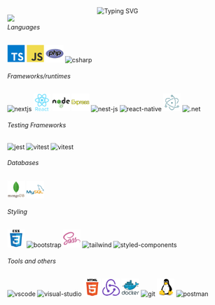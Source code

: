 <div align='center'>
  <img
    src='https://readme-typing-svg.demolab.com/?font=Roboto&weight=500&size=25&duration=2500&pause=0&color=E2E8EE&center=true&multiline=true&random=false&width=280&repeat=false&height=70&lines=Hi%2C+I%27m+Vitor;A+Full-Stack+Developer' alt="Typing SVG">
</div>
<img align='right' src="https://github.com/vitosdeveloper/vitosdeveloper/blob/main/profile-3d-contrib/profile-custom-rainbow.svg" width="640px">

###### Languages
<div>
  <img src='https://raw.githubusercontent.com/devicons/devicon/master/icons/typescript/typescript-original.svg' alt='typescript' width='40' height='40'>
  <img src='https://raw.githubusercontent.com/devicons/devicon/master/icons/javascript/javascript-original.svg' alt='javascript' width='40' height='40'>
  <img src='https://raw.githubusercontent.com/devicons/devicon/master/icons/php/php-original.svg' alt='php' width='40' height='40'>
  <img src='https://upload.wikimedia.org/wikipedia/commons/thumb/b/bd/Logo_C_sharp.svg/256px-Logo_C_sharp.svg.png' alt='csharp' width='35' height='40'>
</div>

###### Frameworks/runtimes
<div>
  <img src='https://www.svgrepo.com/show/354113/nextjs-icon.svg' alt='nextjs' width='40' height='40'>
  <img src='https://raw.githubusercontent.com/devicons/devicon/master/icons/react/react-original-wordmark.svg' alt='react' width='40' height='40'>
  <img src='https://raw.githubusercontent.com/devicons/devicon/master/icons/nodejs/nodejs-original-wordmark.svg' alt='nodejs' width='40' height='40'>
  <img src='./express.png' alt='express' width='40' alt="express">
  <img src='https://upload.wikimedia.org/wikipedia/commons/thumb/a/a8/NestJS.svg/1280px-NestJS.svg.png?20221211225055' alt='nest-js' width='40' height='45'>
  <img src='https://raw.githubusercontent.com/kristerkari/react-native-svg-transformer/HEAD/images/react-native-logo.png' alt='react-native' width='40' height='45'>
  <img src='https://raw.githubusercontent.com/devicons/devicon/master/icons/electron/electron-original.svg' alt='electron' width='40' height='40'>
  <img src='https://upload.wikimedia.org/wikipedia/commons/thumb/7/7d/Microsoft_.NET_logo.svg/456px-Microsoft_.NET_logo.svg.png' alt='.net' width='40' height='40'>
</div>

###### Testing Frameworks
<div>
  <img src="https://www.vectorlogo.zone/logos/jestjsio/jestjsio-icon.svg" alt="jest" width='40' height='40'>
  <img src="https://vitest.dev/logo-shadow.svg" alt="vitest" width='40' height='40'>
  <img src="https://avatars.githubusercontent.com/u/2678858?s=200&v=4" alt="vitest" width='40' height='40'>
</div>

###### Databases 
<div>
  <img src='https://raw.githubusercontent.com/devicons/devicon/master/icons/mongodb/mongodb-original-wordmark.svg' alt='mongodb' width='40' height='40'>
  <img src='https://raw.githubusercontent.com/devicons/devicon/master/icons/mysql/mysql-original-wordmark.svg' alt='mysql' width='40' height='40'>
</div>

###### Styling
<div>
  <img src='https://raw.githubusercontent.com/devicons/devicon/master/icons/css3/css3-original-wordmark.svg' alt='css3' width='40' height='40'>
  <img src='https://upload.wikimedia.org/wikipedia/commons/thumb/b/b2/Bootstrap_logo.svg/512px-Bootstrap_logo.svg.png?20210507000024' alt='bootstrap' width='40'>
  <img src='https://raw.githubusercontent.com/devicons/devicon/master/icons/sass/sass-original.svg' alt='sass' width='40' height='40'>
  <img src='https://www.vectorlogo.zone/logos/tailwindcss/tailwindcss-icon.svg' alt='tailwind' width='40' height='40'>
  <img src='https://www.svgrepo.com/show/374104/styled.svg' alt='styled-components' width='40'>
</div>

###### Tools and others
<div>
  <img src='https://cdn.worldvectorlogo.com/logos/visual-studio-code-1.svg' alt='vscode' width='40' height='40'>
  <img src='https://upload.wikimedia.org/wikipedia/commons/thumb/2/2c/Visual_Studio_Icon_2022.svg/386px-Visual_Studio_Icon_2022.svg.png' alt='visual-studio' width='40' height='40'>
  <img src='https://raw.githubusercontent.com/devicons/devicon/master/icons/html5/html5-original-wordmark.svg' alt='html5' width='40' height='40'>
  <img src='https://raw.githubusercontent.com/devicons/devicon/master/icons/redux/redux-original.svg' alt='redux' width='40' height='40'>
  <img src='https://raw.githubusercontent.com/devicons/devicon/master/icons/docker/docker-original-wordmark.svg' alt='docker' width='40' height='40'>
  <img src='https://www.vectorlogo.zone/logos/git-scm/git-scm-icon.svg' alt='git' width='40' height='40'>
  <img src='https://raw.githubusercontent.com/devicons/devicon/master/icons/linux/linux-original.svg' alt='linux' width='40' height='40'>
  <img src='https://www.vectorlogo.zone/logos/getpostman/getpostman-icon.svg' alt='postman' width='40' height='40'>
</div>
